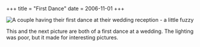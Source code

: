 +++
title = "First Dance"
date = 2006-11-01
+++

![A couple having their first dance at their wedding reception - a little fuzzy](http://www.aphoenix.ca/photoblog/photos/FirstDance.jpg "Sonja and Patrick")

This and the next picture are both of a first dance at a wedding. The lighting was poor, but it made for interesting pictures.
